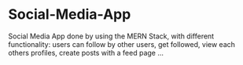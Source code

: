 # Social-Media-App

Social Media App done by using the MERN Stack, with different functionality: users can follow by other users, get followed, view each others profiles, create posts with a feed page ...

